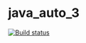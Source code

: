 # java_auto_3
[![Build status](https://ci.appveyor.com/api/projects/status/t2mb3fpuaf219r7r?svg=true)](https://ci.appveyor.com/project/testveraspir/java-auto-3)
